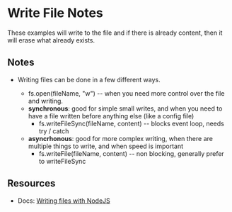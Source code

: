 # Write File Notes

These examples will write to the file and if there is already content, then it will erase what already exists.

## Notes

- Writing files can be done in a few different ways.

  - fs.open(fileName, "w") -- when you need more control over the file and writing.
  - **synchronous**: good for simple small writes, and when you need to have a file written before anything else (like a config file)
    - fs.writeFileSync(fileName, content) -- blocks event loop, needs try / catch
  - **asyncrhonous**: good for more complex writing, when there are multiple things to write, and when speed is important
    - fs.writeFile(fileName, content) -- non blocking, generally prefer to writeFileSync

## Resources

- Docs: [Writing files with NodeJS](https://nodejs.org/en/learn/manipulating-files/writing-files-with-nodejs)
